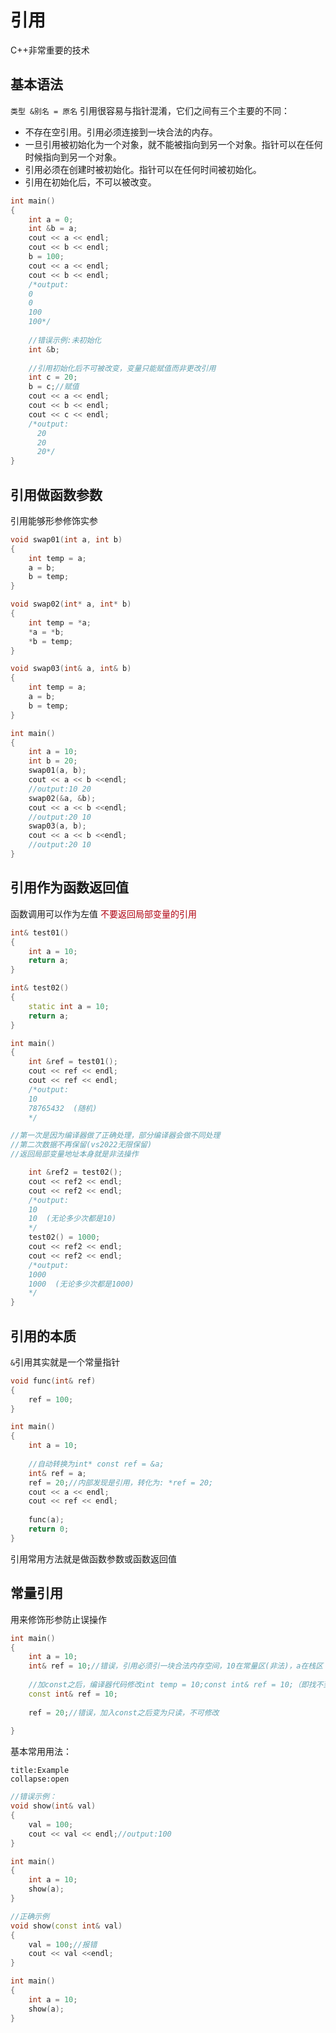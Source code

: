# 引用
C++非常重要的技术

## 基本语法
`类型 &别名 = 原名`
引用很容易与指针混淆，它们之间有三个主要的不同：
-   不存在空引用。引用必须连接到一块合法的内存。
-   一旦引用被初始化为一个对象，就不能被指向到另一个对象。指针可以在任何时候指向到另一个对象。
-   引用必须在创建时被初始化。指针可以在任何时间被初始化。
- 引用在初始化后，不可以被改变。
```cpp
int main()
{
	int a = 0;
	int &b = a;
	cout << a << endl;
	cout << b << endl;
	b = 100;
	cout << a << endl;
	cout << b << endl;
	/*output:
	0
	0
	100
	100*/
	
	//错误示例:未初始化
	int &b;
	
	//引用初始化后不可被改变，变量只能赋值而非更改引用
	int c = 20;
	b = c;//赋值
	cout << a << endl;
	cout << b << endl;
	cout << c << endl;
	/*output:
	  20
	  20
	  20*/
}
```

## 引用做函数参数
引用能够形参修饰实参
```cpp
void swap01(int a, int b)
{
	int temp = a;
	a = b;
	b = temp;
}

void swap02(int* a, int* b)
{
	int temp = *a;
	*a = *b;
	*b = temp;
}

void swap03(int& a, int& b)
{
	int temp = a;
	a = b;
	b = temp;
}

int main()
{
	int a = 10;
	int b = 20;
	swap01(a, b);
	cout << a << b <<endl;
	//output:10 20
	swap02(&a, &b);
	cout << a << b <<endl;
	//output:20 10
	swap03(a, b);
	cout << a << b <<endl;
	//output:20 10
}
```

## 引用作为函数返回值
函数调用可以作为左值
<font color="rgb(200, 100, 100)">不要返回局部变量的引用</font>
```cpp
int& test01()
{
	int a = 10;
	return a;
}

int& test02()
{
	static int a = 10;
	return a;
}

int main()
{
	int &ref = test01();
	cout << ref << endl;
	cout << ref << endl;
	/*output:
	10
	78765432  (随机)
	*/

//第一次是因为编译器做了正确处理，部分编译器会做不同处理
//第二次数据不再保留(vs2022无限保留)
//返回局部变量地址本身就是非法操作

	int &ref2 = test02();
	cout << ref2 << endl;
	cout << ref2 << endl;
	/*output:
	10
	10  (无论多少次都是10)
	*/
	test02() = 1000;
	cout << ref2 << endl;
	cout << ref2 << endl;
	/*output:
	1000
	1000  (无论多少次都是1000)
	*/
}
```

## 引用的本质
`&`引用其实就是一个常量指针
```cpp
void func(int& ref)
{
	ref = 100;
}

int main()
{
	int a = 10;
	
	//自动转换为int* const ref = &a;
	int& ref = a;
	ref = 20;//内部发现是引用，转化为: *ref = 20;
	cout << a << endl;
	cout << ref << endl;
	
	func(a);
	return 0;
}
```
引用常用方法就是做函数参数或函数返回值

## 常量引用
用来修饰形参防止误操作
```cpp
int main()
{
	int a = 10;
	int& ref = 10;//错误，引用必须引一块合法内存空间，10在常量区(非法)，a在栈区（合法）
	
	//加const之后，编译器代码修改int temp = 10;const int& ref = 10;（即找不到原名）
	const int& ref = 10;
	
	ref = 20;//错误，加入const之后变为只读，不可修改
	
}
```
基本常用用法：
```ad-example
title:Example
collapse:open
```
```cpp
//错误示例：
void show(int& val)
{
	val = 100;
	cout << val << endl;//output:100
}

int main()
{
	int a = 10;
	show(a);
}

//正确示例
void show(const int& val)
{
	val = 100;//报错
	cout << val <<endl;
}

int main()
{
	int a = 10;
	show(a);
}
```
